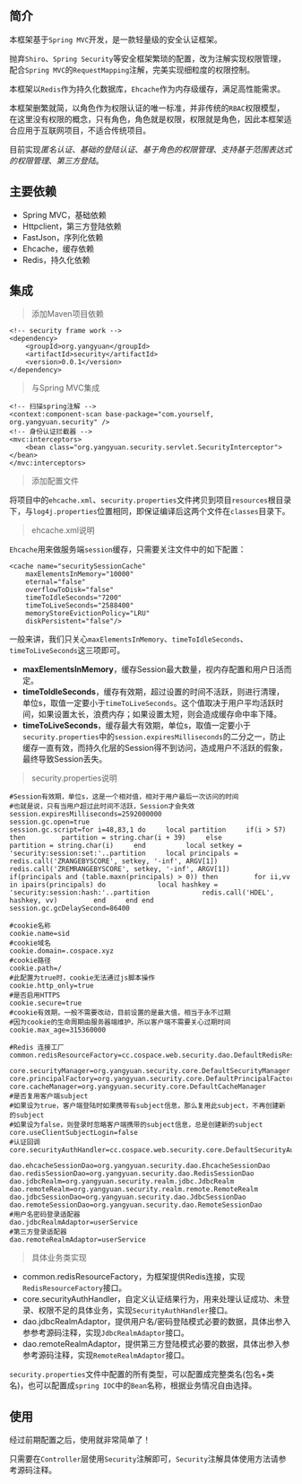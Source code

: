 ## 简介

本框架基于`Spring MVC`开发，是一款轻量级的安全认证框架。

抛弃`Shiro`、`Spring Security`等安全框架繁琐的配置，改为注解实现权限管理，配合`Spring MVC`的`RequestMapping`注解，完美实现细粒度的权限控制。

本框架以`Redis`作为持久化数据库，`Ehcache`作为内存级缓存，满足高性能需求。

本框架删繁就简，以角色作为权限认证的唯一标准，并非传统的`RBAC`权限模型，在这里没有权限的概念，只有角色，角色就是权限，权限就是角色，因此本框架适合应用于互联网项目，不适合传统项目。

目前实现*匿名认证*、*基础的登陆认证*、*基于角色的权限管理*、*支持基于范围表达式的权限管理*、*第三方登陆*。

## 主要依赖

* Spring MVC，基础依赖
* Httpclient，第三方登陆依赖
* FastJson，序列化依赖
* Ehcache，缓存依赖
* Redis，持久化依赖

## 集成

> 添加Maven项目依赖

```
<!-- security frame work -->
<dependency>
    <groupId>org.yangyuan</groupId>
    <artifactId>security</artifactId>
    <version>0.0.1</version>
</dependency>
```

> 与Spring MVC集成

```
<!-- 扫描spring注解 -->
<context:component-scan base-package="com.yourself, org.yangyuan.security" />
<!-- 身份认证拦截器 -->
<mvc:interceptors>
    <bean class="org.yangyuan.security.servlet.SecurityInterceptor"></bean>
</mvc:interceptors>
```

> 添加配置文件

将项目中的`ehcache.xml`、`security.properties`文件拷贝到项目`resources`根目录下，与`log4j.properties`位置相同，即保证编译后这两个文件在`classes`目录下。

> ehcache.xml说明

`Ehcache`用来做服务端`session`缓存，只需要关注文件中的如下配置：

```
<cache name="securitySessionCache"
    maxElementsInMemory="10000"
    eternal="false"
    overflowToDisk="false"
    timeToIdleSeconds="7200"
    timeToLiveSeconds="2588400"
    memoryStoreEvictionPolicy="LRU"
    diskPersistent="false"/>
```

一般来讲，我们只关心`maxElementsInMemory`、`timeToIdleSeconds`、`timeToLiveSeconds`这三项即可。

* **maxElementsInMemory**，缓存Session最大数量，视内存配置和用户日活而定。
* **timeToIdleSeconds**，缓存有效期，超过设置的时间不活跃，则进行清理，单位s，取值一定要小于`timeToLiveSeconds`。这个值取决于用户平均活跃时间，如果设置太长，浪费内存；如果设置太短，则会造成缓存命中率下降。
* **timeToLiveSeconds**，缓存最大有效期，单位s，取值一定要小于`security.properties`中的`session.expiresMilliseconds`的二分之一，防止缓存一直有效，而持久化层的Session得不到访问，造成用户不活跃的假象，最终导致Session丢失。

>security.properties说明

```
#Session有效期，单位s，这是一个相对值，相对于用户最后一次访问的时间
#也就是说，只有当用户超过此时间不活跃，Session才会失效
session.expiresMilliseconds=2592000000
session.gc.open=true
session.gc.script=for i=48,83,1 do     local partition     if(i > 57) then         partition = string.char(i + 39)     else         partition = string.char(i)     end          local setkey = 'security:session:set:'..partition     local principals = redis.call('ZRANGEBYSCORE', setkey, '-inf', ARGV[1])     redis.call('ZREMRANGEBYSCORE', setkey, '-inf', ARGV[1])     if(principals and (table.maxn(principals) > 0)) then         for ii,vv in ipairs(principals) do             local hashkey = 'security:session:hash:'..partition             redis.call('HDEL', hashkey, vv)         end     end end
session.gc.gcDelaySecond=86400

#cookie名称
cookie.name=sid
#cookie域名
cookie.domain=.cospace.xyz
#cookie路径
cookie.path=/
#此配置为true时，cookie无法通过js脚本操作
cookie.http_only=true
#是否启用HTTPS
cookie.secure=true
#cookie有效期，一般不需要改动，目前设置的是最大值，相当于永不过期
#因为cookie的生命周期由服务器端维护，所以客户端不需要关心过期时间
cookie.max_age=315360000

#Redis 连接工厂
common.redisResourceFactory=cc.cospace.web.security.dao.DefaultRedisResourceFactory

core.securityManager=org.yangyuan.security.core.DefaultSecurityManager
core.principalFactory=org.yangyuan.security.core.DefaultPrincipalFactory
core.cacheManager=org.yangyuan.security.core.DefaultCacheManager
#是否复用客户端subject
#如果设为true，客户端登陆时如果携带有subject信息，那么复用此subject，不再创建新的subject
#如果设为false，则登录时忽略客户端携带的subject信息，总是创建新的subject
core.useClientSubjectLogin=false
#认证回调
core.securityAuthHandler=cc.cospace.web.security.core.DefaultSecurityAuthHandler

dao.ehcacheSessionDao=org.yangyuan.security.dao.EhcacheSessionDao
dao.redisSessionDao=org.yangyuan.security.dao.RedisSessionDao
dao.jdbcRealm=org.yangyuan.security.realm.jdbc.JdbcRealm
dao.remoteRealm=org.yangyuan.security.realm.remote.RemoteRealm
dao.jdbcSessionDao=org.yangyuan.security.dao.JdbcSessionDao
dao.remoteSessionDao=org.yangyuan.security.dao.RemoteSessionDao
#用户名密码登录适配器
dao.jdbcRealmAdaptor=userService
#第三方登录适配器
dao.remoteRealmAdaptor=userService
```

> 具体业务类实现

* common.redisResourceFactory，为框架提供Redis连接，实现`RedisResourceFactory`接口。
* core.securityAuthHandler，自定义认证结果行为，用来处理认证成功、未登录、权限不足的具体业务，实现`SecurityAuthHandler`接口。
* dao.jdbcRealmAdaptor，提供用户名/密码登陆模式必要的数据，具体出参入参参考源码注释，实现`JdbcRealmAdaptor`接口。
* dao.remoteRealmAdaptor，提供第三方登陆模式必要的数据，具体出参入参参考源码注释，实现`RemoteRealmAdaptor`接口。

`security.properties`文件中配置的所有类型，可以配置成完整类名(包名+类名)，也可以配置成`spring IOC`中的`Bean`名称，根据业务情况自由选择。

## 使用

经过前期配置之后，使用就非常简单了！

只需要在`Controller`层使用`Security`注解即可，`Security`注解具体使用方法请参考源码注释。

